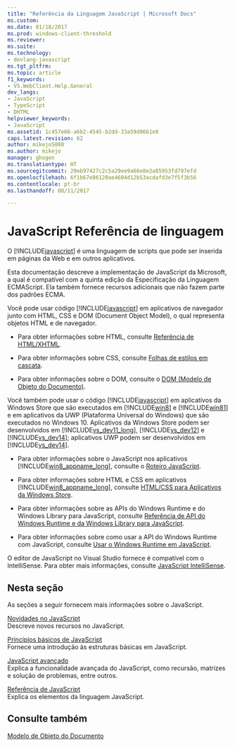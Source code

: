 ```yaml
---
title: "Referência da Linguagem JavaScript | Microsoft Docs"
ms.custom: 
ms.date: 01/18/2017
ms.prod: windows-client-threshold
ms.reviewer: 
ms.suite: 
ms.technology:
- devlang-javascript
ms.tgt_pltfrm: 
ms.topic: article
f1_keywords:
- VS.WebClient.Help.General
dev_langs:
- JavaScript
- TypeScript
- DHTML
helpviewer_keywords:
- JavaScript
ms.assetid: 1c457e66-a6b2-4545-b2dd-33a59d8661e8
caps.latest.revision: 62
author: mikejo5000
ms.author: mikejo
manager: ghogen
ms.translationtype: HT
ms.sourcegitcommit: 29eb97427c2c5a29ee9a66e8e2a85953fd797efd
ms.openlocfilehash: 6f1b67e86120ae4604d12b53acdafd3e7f5f3b56
ms.contentlocale: pt-br
ms.lasthandoff: 08/11/2017

---
```

# <a name="javascript-language-reference"></a>JavaScript Referência de linguagem
O [!INCLUDE[javascript](../javascript/includes/javascript-md.md)] é uma linguagem de scripts que pode ser inserida em páginas da Web e em outros aplicativos.  
  
 Esta documentação descreve a implementação de JavaScript da Microsoft, a qual é compatível com a quinta edição da Especificação da Linguagem ECMAScript. Ela também fornece recursos adicionais que não fazem parte dos padrões ECMA.  
  
 Você pode usar código [!INCLUDE[javascript](../javascript/includes/javascript-md.md)] em aplicativos de navegador junto com HTML, CSS e DOM (Document Object Model), o qual representa objetos HTML e de navegador.  
  
-   Para obter informações sobre HTML, consulte [Referência de HTML/XHTML](http://go.microsoft.com/fwlink/p/?LinkId=251007).  
  
-   Para obter informações sobre CSS, consulte [Folhas de estilos em cascata](http://go.microsoft.com/fwlink/p/?LinkId=251008).  
  
-   Para obter informações sobre o DOM, consulte o [DOM (Modelo de Objeto do Documento)](http://go.microsoft.com/fwlink/p/?LinkId=251009).  
  
 Você também pode usar o código [!INCLUDE[javascript](../javascript/includes/javascript-md.md)] em aplicativos da Windows Store que são executados em [!INCLUDE[win8](../javascript/includes/win8-md.md)] e [!INCLUDE[win81](../javascript/includes/win81-md.md)] e em aplicativos da UWP (Plataforma Universal do Windows) que são executados no Windows 10. Aplicativos da Windows Store podem ser desenvolvidos em [!INCLUDE[vs_dev11_long](../javascript/includes/vs-dev11-long-md.md)], [!INCLUDE[vs_dev12](../javascript/includes/vs-dev12-md.md)] e [!INCLUDE[vs_dev14](../javascript/includes/vs-dev14-md.md)]; aplicativos UWP podem ser desenvolvidos em [!INCLUDE[vs_dev14](../javascript/includes/vs-dev14-md.md)].  
  
-   Para obter informações sobre o JavaScript nos aplicativos [!INCLUDE[win8_appname_long](../javascript/includes/win8-appname-long-md.md)], consulte o [Roteiro JavaScript](https://msdn.microsoft.com/en-us/library/windows/apps/hh465037.aspx).  
  
-   Para obter informações sobre HTML e CSS em aplicativos [!INCLUDE[win8_appname_long](../javascript/includes/win8-appname-long-md.md)], consulte [HTML/CSS para Aplicativos da Windows Store](http://go.microsoft.com/fwlink/p/?LinkId=250939).  
  
-   Para obter informações sobre as APIs do Windows Runtime e do Windows Library para JavaScript, consulte [Referência de API do Windows Runtime e da Windows Library para JavaScript](http://go.microsoft.com/fwlink/p/?LinkID=250938).  
  
-   Para obter informações sobre como usar a API do Windows Runtime com JavaScript, consulte [Usar o Windows Runtime em JavaScript](../jswinrt/using-the-windows-runtime-in-javascript.md).  
  
 O editor de JavaScript no Visual Studio fornece é compatível com o IntelliSense. Para obter mais informações, consulte [JavaScript IntelliSense](http://go.microsoft.com/fwlink/p/?LinkId=256499).  
  
## <a name="in-this-section"></a>Nesta seção  
 As seções a seguir fornecem mais informações sobre o JavaScript.  
  
 [Novidades no JavaScript](../javascript/what-s-new-in-javascript.md)  
 Descreve novos recursos no JavaScript.  
  
 [Princípios básicos de JavaScript](../javascript/javascript-fundamentals.md)  
 Fornece uma introdução às estruturas básicas em JavaScript.  
  
 [JavaScript avançado](../javascript/advanced/advanced-javascript.md)  
 Explica a funcionalidade avançada do JavaScript, como recursão, matrizes e solução de problemas, entre outros.  
  
 [Referência de JavaScript](../javascript/reference/javascript-reference.md)  
 Explica os elementos da linguagem JavaScript.  
  
## <a name="see-also"></a>Consulte também  
 [Modelo de Objeto do Documento](http://go.microsoft.com/fwlink/?LinkId=148095)
